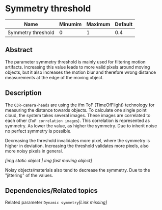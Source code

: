 # Symmetry threshold

|Name|Minumim|Maximum|Default
|--|--|--|--|
|Symmetry threshold|0|1|0.4|

## Abstract

The parameter symmetry threshold is mainly used for filtering motion artifacts. Increasing this value leads to more valid pixels around moving objects, but it also increases the motion blur and therefore wrong distance measurements at the edge of the moving object.

## Description

The `O3R-camera-heads` are using the ifm ToF (TimeOfFlight) technology for measuring the distance towards objects. To calculate one single point cloud, the system takes several images. These images are correlated to each other (`ToF correlation images`). This correlation is represented as symmetry.
As lower the value, as higher the symmetry. Due to inherit noise no perfect symmetry is possible.

Decreasing the threshold invalidates more pixel, where the symmetry is higher in deviation. Increasing the threshold validates more pixels, also more noisy pixels in general.

*[img static object | img fast moving object]*

Noisy objects/materials also tend to decrease the symmetry. Due to the "jittering" of the values.

## Dependencies/Related topics

Related parameter `Dynamic symmetry`*[Link missing]*